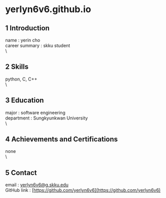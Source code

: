 # yerlyn6v6.github.io
## **1 Introduction**
name : yerin cho
\
career summary : skku student
\
\
## **2 Skills**
python, C, C++
\
\
## **3 Education**
major : software engineering
\
department : Sungkyunkwan University
\
\
## **4 Achievements and Certifications**
none
\
\
## **5 Contact**
email : yerlyn6v6@g.skku.edu
\
GitHub link : [https://github.com/yerlyn6v6](https://github.com/yerlyn6v6)
